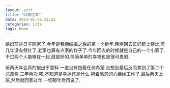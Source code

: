 ```yaml
---
layout: post
title: "回家过年"
date: 2014-01-26 21:22
categories: Life
tags: Home
---
```


媳妇前些日子回家了,今年是我俩结婚之后的第一个新年.晓丽回去正好赶上祭灶.有几年没有祭灶了.老家也算有点家的样子了.今年回去的时候就是自己的一个小家了.不过两个人能够在一起,就是好的.简简单单的幸福也是很可贵的.

前两天年会真的很出乎意料.一直没有抱着任何希望.没想到最后反而拿到了第二个总裁奖.三年两次.唉,不知道是幸运还是什么.抱着感恩的心继续工作了.最后两天上班,然后就回家过年.一切都年后再说了.
